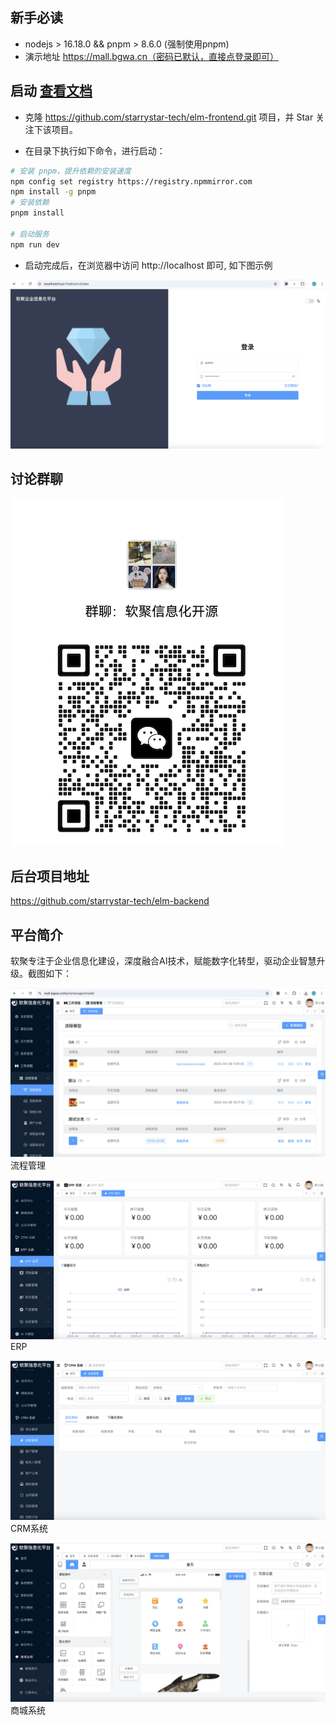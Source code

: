 
## 新手必读

* nodejs > 16.18.0 && pnpm > 8.6.0 (强制使用pnpm)
* 演示地址 https://mall.bgwa.cn（密码已默认，直接点登录即可）

## 启动 [查看文档](https://docs.bgwa.cn/frontend.html)

* 克隆 https://github.com/starrystar-tech/elm-frontend.git 项目，并 Star 关注下该项目。

* 在目录下执行如下命令，进行启动：
```sh
# 安装 pnpm，提升依赖的安装速度
npm config set registry https://registry.npmmirror.com
npm install -g pnpm
# 安装依赖
pnpm install

# 启动服务
npm run dev

```
* 启动完成后，在浏览器中访问 http://localhost 即可, 如下图示例

![登录页](.image/login.png)

## 讨论群聊
![讨论群聊](.image/chatgroup.png)

## 后台项目地址
https://github.com/starrystar-tech/elm-backend

## 平台简介

软聚专注于企业信息化建设，深度融合AI技术，赋能数字化转型，驱动企业智慧升级。截图如下：

![流程管理](.image/1.png)
流程管理

![ERP](.image/2.png)
ERP

![CRM](.image/3.png) 
CRM系统

![商城系统](.image/4.png)
商城系统




